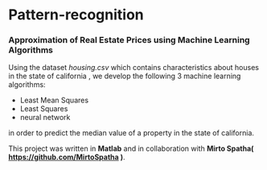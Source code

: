 # Pattern-recognition
### Approximation of Real Estate Prices using Machine Learning Algorithms
Using the dataset <i>housing.csv</i> which contains characteristics about houses in the state of california ,
we develop the following 3 machine learning algorithms: 
<ul>
<li>Least Mean Squares</li>
<li>Least Squares</li>
<li>neural network</li>
</ul>
in order to predict the median value of a property in the state of california.

This project was written in <b>Matlab</b> and in collaboration with <b>Mirto Spatha( https://github.com/MirtoSpatha )</b>.

 
